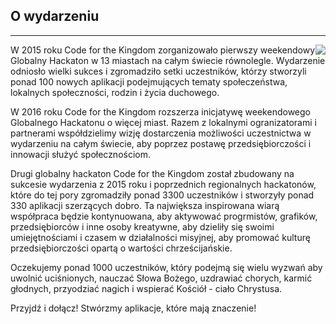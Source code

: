 ﻿## O wydarzeniu
---
<img src="{{assets}}/images/earth.jpg" style="float:right"/>

W 2015 roku Code for the Kingdom zorganizowało pierwszy weekendowy Globalny Hackaton w 13 miastach na całym świecie równolegle. Wydarzenie odniosło wielki sukces i zgromadziło setki uczestników, którzy stworzyli ponad 100 nowych aplikacji podejmujących tematy społeczeństwa, lokalnych społeczności, rodzin i życia duchowego.
  
W 2016 roku Code for the Kingdom rozszerza inicjatywę weekendowego Globalnego Hackatonu o więcej miast. Razem z lokalnymi ogranizatorami i partnerami współdzielimy wizję dostarczenia możliwości uczestnictwa w wydarzeniu na całym świecie, aby poprzez postawę przedsiębiorczości i innowacji służyć społecznościom.

Drugi globalny hackaton Code for the Kingdom został zbudowany na sukcesie wydarzenia z 2015 roku i poprzednich regionalnych hackatonów, które do tej pory zgromadziły ponad 3300 uczestników i stworzyły ponad 330 aplikacji szerzących dobro. Ta największa inspirowana wiarą współpraca będzie kontynuowana, aby aktywować progrmistów, grafików, przedsiębiorców i inne osoby kreatywne, aby dzieliły się swoimi umiejętnościami i czasem w działalności misyjnej, aby promować kulturę przedsiębiorczości opartą o wartości chrześcijańskie.
 
Oczekujemy ponad 1000 uczestników, który podejmą się wielu wyzwań aby uwolnić uciśnionych, nauczać Słowa Bożego, uzdrawiać chorych, karmić głodnych, przyodziać nagich i wspierać Kościół - ciało Chrystusa.

Przyjdź i dołącz! Stwórzmy aplikacje, które mają znaczenie!

